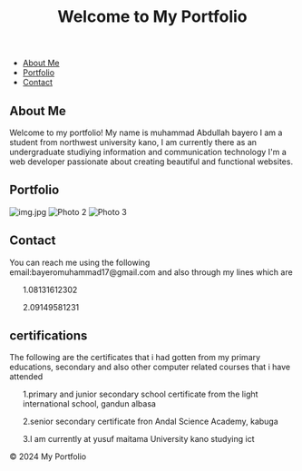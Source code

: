 
<!DOCTYPE html>
<html lang="en">
<head>
  <meta charset="UTF-8">
  <meta name="viewport" content="width=device-width, initial-scale=1.0">
  <title>My Portfolio</title>
  <link rel="stylesheet" href="styles.css">
</head>
<body>

<header>
  <h1>Welcome to My Portfolio</h1>
</header>

<nav>
  <ul>
    <li><a href="#about">About Me</a></li>
    <li><a href="#My certifications">Portfolio</a></li>
    <li><a href="#contact">Contact</a></li>
  </ul>
</nav>

<section id="about">
  <h2>About Me</h2>
  <p>Welcome to my portfolio! My name is muhammad Abdullah bayero I am a student from northwest university kano, I am currently there as an undergraduate studiying information and communication technology I'm a web developer passionate about creating beautiful and functional websites.</p>
</section>

<section id="My certifications">
  <h2>Portfolio</h2>
  <div class="gallery">
    <img src="img.jpg" alt="img.jpg">
    <img src="photo2.jpg" alt="Photo 2">
    <img src="photo3.jpg" alt="Photo 3">
    <!-- Add more photos as needed -->
  </div>
</section>

<section id="contact">
  <h2>Contact</h2>
  <p>You can reach me using the following email:bayeromuhammad17@gmail.com and also through my lines which are  <ul>1.08131612302</ul>
  <ul>2.09149581231</ul>
  </p>
</section>
<section id="My certifications">
  <h2>certifications</h2>
  <p>The following are the certificates that i had gotten from my primary educations, secondary and also other computer related courses that i have attended<ul>1.primary and junior secondary school certificate from the light international school, gandun albasa</ul>
  <ul>2.senior secondary certificate fron Andal Science Academy, kabuga</ul>
  <ul>3.I am currently at yusuf maitama University kano studying ict</ul>
  </p>
           
</section>

<footer>
  <p>&copy; 2024 My Portfolio</p>
</footer>

</body>
</html>


